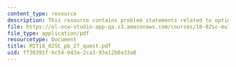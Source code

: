 ```yaml
---
content_type: resource
description: This resource contains problem statements related to optimization problems.
file: https://ol-ocw-studio-app-qa.s3.amazonaws.com/courses/18-02sc-multivariable-calculus-fall-2010/ff30391fbc54043a2ca393a12b0a33a8_MIT18_02SC_pb_27_quest.pdf
file_type: application/pdf
resourcetype: Document
title: MIT18_02SC_pb_27_quest.pdf
uid: ff30391f-bc54-043a-2ca3-93a12b0a33a8
---
```

